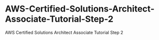 # AWS-Certified-Solutions-Architect-Associate-Tutorial-Step-2
AWS Certified Solutions Architect Associate Tutorial Step 2
